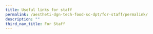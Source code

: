 ```yaml
---
title: Useful links for staff
permalink: /aestheti-dgn-tech-food-sc-dpt/for-staff/permalink/
description: ""
third_nav_title: For Staff
---
```

